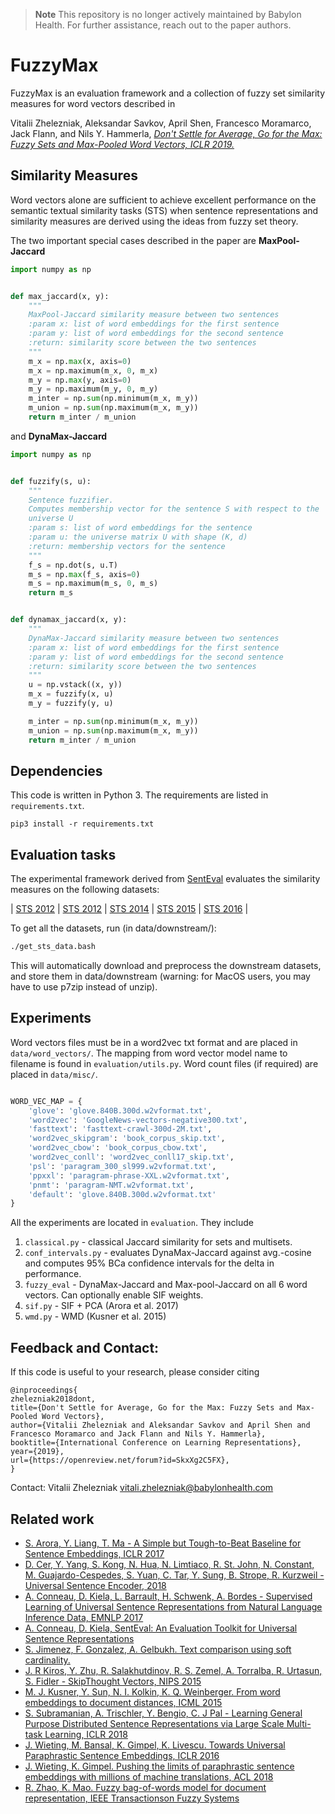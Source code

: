 > **Note**
> This repository is no longer actively maintained by Babylon Health. For further assistance, reach out to the paper authors.

# FuzzyMax

FuzzyMax is an evaluation framework and a collection of fuzzy set similarity measures for word vectors described in

Vitalii Zhelezniak, Aleksandar Savkov, April Shen, Francesco Moramarco, Jack Flann, and Nils Y. Hammerla, [*Don't Settle for Average, Go for the Max: Fuzzy Sets and Max-Pooled Word Vectors, ICLR 2019.*](https://openreview.net/forum?id=SkxXg2C5FX)

## Similarity Measures

Word vectors alone are sufficient to achieve excellent performance on the semantic textual similarity tasks (STS) when sentence representations and similarity measures are derived using the ideas from fuzzy set theory.

The two important special cases described in the paper are **MaxPool-Jaccard**

```python
import numpy as np


def max_jaccard(x, y):
    """
    MaxPool-Jaccard similarity measure between two sentences
    :param x: list of word embeddings for the first sentence
    :param y: list of word embeddings for the second sentence
    :return: similarity score between the two sentences
    """
    m_x = np.max(x, axis=0)
    m_x = np.maximum(m_x, 0, m_x)
    m_y = np.max(y, axis=0)
    m_y = np.maximum(m_y, 0, m_y)
    m_inter = np.sum(np.minimum(m_x, m_y))
    m_union = np.sum(np.maximum(m_x, m_y))
    return m_inter / m_union
```

and **DynaMax-Jaccard**

```python
import numpy as np


def fuzzify(s, u):
    """
    Sentence fuzzifier.
    Computes membership vector for the sentence S with respect to the
    universe U
    :param s: list of word embeddings for the sentence
    :param u: the universe matrix U with shape (K, d)
    :return: membership vectors for the sentence
    """
    f_s = np.dot(s, u.T)
    m_s = np.max(f_s, axis=0)
    m_s = np.maximum(m_s, 0, m_s)
    return m_s


def dynamax_jaccard(x, y):
    """
    DynaMax-Jaccard similarity measure between two sentences
    :param x: list of word embeddings for the first sentence
    :param y: list of word embeddings for the second sentence
    :return: similarity score between the two sentences
    """
    u = np.vstack((x, y))
    m_x = fuzzify(x, u)
    m_y = fuzzify(y, u)

    m_inter = np.sum(np.minimum(m_x, m_y))
    m_union = np.sum(np.maximum(m_x, m_y))
    return m_inter / m_union
```



## Dependencies

This code is written in Python 3. The requirements are listed in `requirements.txt`.
```
pip3 install -r requirements.txt
```


## Evaluation tasks

The experimental framework derived from [SentEval](https://github.com/facebookresearch/SentEval) evaluates the similarity measures on the following datasets:

| [STS 2012](https://www.cs.york.ac.uk/semeval-2012/task6/)   | [STS 2012](https://www.cs.york.ac.uk/semeval-2012/task6/) | [STS 2014](http://alt.qcri.org/semeval2014/task10/) | [STS 2015](http://alt.qcri.org/semeval2015/task2/) | [STS 2016](http://alt.qcri.org/semeval2016/task1/) |

To get all the datasets, run (in data/downstream/):
```bash
./get_sts_data.bash
```
This will automatically download and preprocess the downstream datasets, and store them in data/downstream (warning: for MacOS users, you may have to use p7zip instead of unzip).


## Experiments

Word vectors files must be in a word2vec txt format and are placed in `data/word_vectors/`.
The mapping from word vector model name to filename is found in `evaluation/utils.py`.
Word count files (if required) are placed in `data/misc/`.

```python

WORD_VEC_MAP = {
    'glove': 'glove.840B.300d.w2vformat.txt',
    'word2vec': 'GoogleNews-vectors-negative300.txt',
    'fasttext': 'fasttext-crawl-300d-2M.txt',
    'word2vec_skipgram': 'book_corpus_skip.txt',
    'word2vec_cbow': 'book_corpus_cbow.txt',
    'word2vec_conll': 'word2vec_conll17_skip.txt',
    'psl': 'paragram_300_sl999.w2vformat.txt',
    'ppxxl': 'paragram-phrase-XXL.w2vformat.txt',
    'pnmt': 'paragram-NMT.w2vformat.txt',
    'default': 'glove.840B.300d.w2vformat.txt'
}
```

All the experiments are located in `evaluation`. They include

1. `classical.py` - classical Jaccard similarity for sets and multisets.
2. `conf_intervals.py` - evaluates DynaMax-Jaccard against avg.-cosine and computes 95% BCa confidence intervals for the delta in performance.
3. `fuzzy_eval` - DynaMax-Jaccard and Max-pool-Jaccard on all 6 word vectors. Can optionally enable SIF weights.
4. `sif.py` - SIF + PCA (Arora et al. 2017)
5. `wmd.py` - WMD (Kusner et al. 2015)


## Feedback and Contact:

If this code is useful to your research, please consider citing

```
@inproceedings{
zhelezniak2018dont,
title={Don't Settle for Average, Go for the Max: Fuzzy Sets and Max-Pooled Word Vectors},
author={Vitalii Zhelezniak and Aleksandar Savkov and April Shen and Francesco Moramarco and Jack Flann and Nils Y. Hammerla},
booktitle={International Conference on Learning Representations},
year={2019},
url={https://openreview.net/forum?id=SkxXg2C5FX},
}
```

Contact: Vitalii Zhelezniak <vitali.zhelezniak@babylonhealth.com>

## Related work
* [S. Arora, Y. Liang, T. Ma - A Simple but Tough-to-Beat Baseline for Sentence Embeddings, ICLR 2017](https://openreview.net/pdf?id=SyK00v5xx)
* [D. Cer, Y. Yang, S. Kong, N. Hua, N. Limtiaco, R. St. John, N. Constant, M. Guajardo-Cespedes, S. Yuan, C. Tar, Y. Sung, B. Strope, R. Kurzweil - Universal Sentence Encoder, 2018](https://arxiv.org/abs/1803.11175)
* [A. Conneau, D. Kiela, L. Barrault, H. Schwenk, A. Bordes - Supervised Learning of Universal Sentence Representations from Natural Language Inference Data, EMNLP 2017](https://arxiv.org/abs/1705.02364)
* [A. Conneau, D. Kiela, SentEval: An Evaluation Toolkit for Universal Sentence Representations](https://arxiv.org/abs/1803.05449)
* [S. Jimenez, F. Gonzalez, A. Gelbukh. Text comparison using soft cardinality.](https://link.springer.com/chapter/10.1007%2F978-3-642-16321-0_31)
* [J. R Kiros, Y. Zhu, R. Salakhutdinov, R. S. Zemel, A. Torralba, R. Urtasun, S. Fidler - SkipThought Vectors, NIPS 2015](https://arxiv.org/abs/1506.06726)
* [M. J. Kusner, Y. Sun, N. I. Kolkin, K. Q. Weinberger. From word embeddings to document distances, ICML 2015](http://proceedings.mlr.press/v37/kusnerb15.pdf)
* [S. Subramanian, A. Trischler, Y. Bengio, C. J Pal - Learning General Purpose Distributed Sentence Representations via Large Scale Multi-task Learning, ICLR 2018](https://arxiv.org/abs/1804.00079)
* [J. Wieting, M. Bansal, K. Gimpel, K. Livescu. Towards Universal Paraphrastic Sentence Embeddings, ICLR 2016](https://arxiv.org/abs/1511.08198)
* [J. Wieting, K. Gimpel. Pushing the limits of paraphrastic sentence embeddings with millions of machine translations, ACL 2018](http://aclweb.org/anthology/P18-1042)
* [R. Zhao, K. Mao. Fuzzy bag-of-words model for document representation, IEEE Transactionson Fuzzy Systems](https://ieeexplore.ieee.org/document/7891009)
